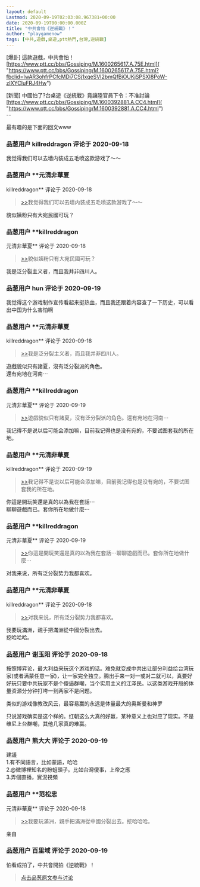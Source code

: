 ```yaml
---
layout: default
Lastmod: 2020-09-19T02:03:08.967381+00:00
date: 2020-09-19T00:00:00.000Z
title: "中共會怕《逆統戰》！"
author: "playgamenow"
tags: [中共,遊戲,桌遊,ptt熱門,台灣,逆統戰]
---
```


\[爆卦\] 這款遊戲，中共會怕！  
[https://www.ptt.cc/bbs/Gossiping/M.1600265617.A.75E.html]( "https://www.ptt.cc/bbs/Gossiping/M.1600265617.A.75E.html?fbclid=IwAR3ohfrPCfcMDi7CSj1xqeSVI2bmQfBiOUKjSPSXI8PoW-zIXYCIuFRJ4Hw")  
  
\[新聞\] 中國怕了?台桌遊《逆統戰》竟讓陸官員下令：不准討論  
[https://www.ptt.cc/bbs/Gossiping/M.1600392881.A.CC4.html]( "https://www.ptt.cc/bbs/Gossiping/M.1600392881.A.CC4.html")  
\--  
  
最有趣的是下面的回文www

            
### 品葱用户 **killreddragon** 评论于 2020-09-18
        
我觉得我们可以去墙内装成五毛喷这款游戏了～～
        


            
### 品葱用户 **元清非華夏 
killreddragon** 评论于 2020-09-18
        
> [\>>]( "/article/item_id-499032#")我觉得我们可以去墙内装成五毛喷这款游戏了～～

  
貌似姨粉只有大宛民國可玩？
        


            
### 品葱用户 **killreddragon 
元清非華夏** 评论于 2020-09-18
        
> [\>>]( "/article/item_id-499043#")貌似姨粉只有大宛民國可玩？

  
  
我是泛分裂主义者，而且我并非四川人。
        


            
### 品葱用户 **hun** 评论于 2020-09-19
        
我觉得这个游戏制作宣传看起来挺热血，而且我还跟着内容查了一下历史，可以看出中国为什么害怕啊
        


            
### 品葱用户 **元清非華夏 
killreddragon** 评论于 2020-09-18
        
> [\>>]( "/article/item_id-499053#")我是泛分裂主义者，而且我并非四川人。

  
  
遊戲貌似只有諸夏，沒有泛分裂派的角色。  
還有宛地在河南⋯
        


            
### 品葱用户 **killreddragon 
元清非華夏** 评论于 2020-09-19
        
> [\>>]( "/article/item_id-499062#")遊戲貌似只有諸夏，沒有泛分裂派的角色。還有宛地在河南⋯

  
  
我记得不是说以后可能会添加嘛，目前我记得也是没有宛的，不要试图套我的所在地。
        


            
### 品葱用户 **元清非華夏 
killreddragon** 评论于 2020-09-19
        
> [\>>]( "/article/item_id-499064#")我记得不是说以后可能会添加嘛，目前我记得也是没有宛的，不要试图套我的所在地。

  
你這是開玩笑還是真的以為我在套話⋯  
聊聊遊戲而已。套你所在地做什麼⋯
        


            
### 品葱用户 **killreddragon 
元清非華夏** 评论于 2020-09-19
        
> [\>>]( "/article/item_id-499068#")你這是開玩笑還是真的以為我在套話⋯聊聊遊戲而已。套你所在地做什麼⋯

  
  
对我来说，所有泛分裂势力我都喜欢。
        


            
### 品葱用户 **元清非華夏 
killreddragon** 评论于 2020-09-18
        
> [\>>]( "/article/item_id-499074#")对我来说，所有泛分裂势力我都喜欢。

  
  
我要玩滿洲，親手把滿洲從中國分裂出去。  
挖哈哈哈。
        


            
### 品葱用户 **谢玉阳** 评论于 2020-09-18
        
按照博弈论，最大利益来玩这个游戏的话。难免就变成中共出让部分利益给台湾玩家(或者满蒙任意一家)，让一家完全独立。腾出手来一对一或对二就可以，真要好好玩只要中共玩家不是个傻逼群嘲，当个实用主义的江泽民。以这类游戏开局的体量资源分分钟打垮一到两家不是问题。  
  
类似的游戏像教改风云，最容易赢的永远是体量最大的奥斯曼和神罗  
  
只说游戏确实是这个样的。红朝这么大真的好赢，某种意义上也对应了现实。不是维尼上台群嘲，其他几家真的难赢。
        


            
### 品葱用户 **熊大大** 评论于 2020-09-19
        
建議  
1.有不同語言，比如蒙語，哈哈  
2.@微博裡知名的粉蛆頭子。比如台灣傻事，上帝之應  
3.弄個直播，實況視頻
        


            
### 品葱用户 **范松忠 
元清非華夏** 评论于 2020-09-18
        
> [\>>]( "/article/item_id-499079#")我要玩滿洲，親手把滿洲從中國分裂出去。挖哈哈哈。

  
  
亲自
        


            
### 品葱用户 **百里域** 评论于 2020-09-19
        
怕看成拍了，中共會開拍《逆統戰》！
        






> [点击品葱原文参与讨论](https://pincong.rocks/article/24222)

